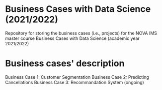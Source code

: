 # Business Cases with Data Science (2021/2022)
Repository for storing the business cases (i.e., projects) for the NOVA IMS master course Business Cases with Data Science (academic year 2021/2022)

# Business cases' description
Business Case 1: Customer Segmentation
Business Case 2: Predicting Cancellations
Business Case 3: Recommandation System (ongoing)
